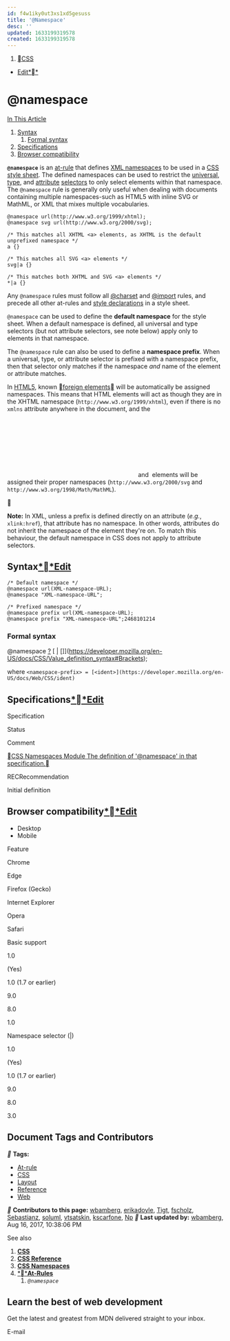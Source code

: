 ```yaml
---
id: f4w1iky0ut3xs1xd5gesuss
title: '@Namespace'
desc: ''
updated: 1633199319578
created: 1633199319578
---
```


1. [CSS](https://developer.mozilla.org/en-US/docs/Web/CSS)

* [Edit**](https://developer.mozilla.org/en-US/docs/Web/CSS/@namespace$edit)

# @namespace

[In This Article](https://developer.mozilla.org/en-US/docs/Web/CSS/@namespace#toc)

1. [Syntax](https://developer.mozilla.org/en-US/docs/Web/CSS/@namespace#Syntax)
    1. [Formal syntax](https://developer.mozilla.org/en-US/docs/Web/CSS/@namespace#Formal_syntax)
2. [Specifications](https://developer.mozilla.org/en-US/docs/Web/CSS/@namespace#Specifications)
3. [Browser compatibility](https://developer.mozilla.org/en-US/docs/Web/CSS/@namespace#Browser_compatibility)

**`@namespace`** is an [at-rule](https://developer.mozilla.org/en-US/docs/Web/CSS/At-rule) that defines [XML namespaces](https://developer.mozilla.org/en-US/docs/Namespaces) to be used in a [CSS](https://developer.mozilla.org/en-US/docs/Glossary/CSS) [style sheet](https://developer.mozilla.org/en-US/docs/Web/API/StyleSheet). The defined namespaces can be used to restrict the [universal](https://developer.mozilla.org/en-US/docs/Web/CSS/Universal_selectors), [type](https://developer.mozilla.org/en-US/docs/Web/CSS/Type_selectors), and [attribute](https://developer.mozilla.org/en-US/docs/Web/CSS/Attribute_selectors) [selectors](https://developer.mozilla.org/en-US/docs/Web/Guide/CSS/Getting_started/Selectors) to only select elements within that namespace. The `@namespace` rule is generally only useful when dealing with documents containing multiple namespaces-such as HTML5 with inline SVG or MathML, or XML that mixes multiple vocabularies.

```
@namespace url(http://www.w3.org/1999/xhtml);
@namespace svg url(http://www.w3.org/2000/svg);

/* This matches all XHTML <a> elements, as XHTML is the default unprefixed namespace */
a {}

/* This matches all SVG <a> elements */
svg|a {}

/* This matches both XHTML and SVG <a> elements */
*|a {}
```

Any `@namespace` rules must follow all [@charset](https://developer.mozilla.org/en-US/docs/Web/CSS/%40charset) and [@import](https://developer.mozilla.org/en-US/docs/Web/CSS/%40import) rules, and precede all other at-rules and [style declarations](https://developer.mozilla.org/en-US/docs/Web/API/CSSStyleDeclaration) in a style sheet.

`@namespace` can be used to define the **default namespace** for the style sheet. When a default namespace is defined, all universal and type selectors (but not attribute selectors, see note below) apply only to elements in that namespace.

The `@namespace` rule can also be used to define a **namespace prefix**. When a universal, type, or attribute selector is prefixed with a namespace prefix, then that selector only matches if the namespace *and* name of the element or attribute matches.

In [HTML5](https://developer.mozilla.org/en-US/docs/Glossary/HTML5), known [foreign elements](https://html.spec.whatwg.org/#foreign-elements) will be automatically be assigned namespaces. This means that HTML elements will act as though they are in the XHTML namespace (`http://www.w3.org/1999/xhtml`), even if there is no `xmlns` attribute anywhere in the document, and the [<svg>](https://developer.mozilla.org/en-US/docs/Web/SVG/Element/svg) and [<math>](https://developer.mozilla.org/en-US/docs/Web/MathML/Element/math) elements will be assigned their proper namespaces (`http://www.w3.org/2000/svg` and `http://www.w3.org/1998/Math/MathML`).



**Note:** In XML, unless a prefix is defined directly on an attribute (*e.g.*, `xlink:href`), that attribute has no namespace. In other words, attributes do not inherit the namespace of the element they're on. To match this behaviour, the default namespace in CSS does not apply to attribute selectors.

## Syntax[**Edit](https://developer.mozilla.org/en-US/docs/Web/CSS/@namespace$edit#Syntax)

```
/* Default namespace */
@namespace url(XML-namespace-URL);
@namespace "XML-namespace-URL";

/* Prefixed namespace */
@namespace prefix url(XML-namespace-URL);
@namespace prefix "XML-namespace-URL";2468101214
```

### Formal syntax

@namespace [<namespace-prefix>](https://developer.mozilla.org/en-US/docs/Web/CSS/@namespace#namespace-prefix)[?](https://developer.mozilla.org/en-US/docs/CSS/Value_definition_syntax#Question_mark_()) [[](https://developer.mozilla.org/en-US/docs/CSS/Value_definition_syntax#Brackets) [<string>](https://developer.mozilla.org/en-US/docs/Web/CSS/string) [|](https://developer.mozilla.org/en-US/docs/CSS/Value_definition_syntax#Single_bar) [<url>](https://developer.mozilla.org/en-US/docs/Web/CSS/url) []](https://developer.mozilla.org/en-US/docs/CSS/Value_definition_syntax#Brackets);

where
`<namespace-prefix> = [<ident>](https://developer.mozilla.org/en-US/docs/Web/CSS/ident)`

## Specifications[**Edit](https://developer.mozilla.org/en-US/docs/Web/CSS/@namespace$edit#Specifications)

Specification

Status

Comment

[CSS Namespaces Module
The definition of '@namespace' in that specification.](https://drafts.csswg.org/css-namespaces-3/#declaration)

RECRecommendation

Initial definition

## Browser compatibility[**Edit](https://developer.mozilla.org/en-US/docs/Web/CSS/@namespace$edit#Browser_compatibility)

* Desktop
* Mobile

Feature

Chrome

Edge

Firefox (Gecko)

Internet Explorer

Opera

Safari

Basic support

1.0

(Yes)

1.0 (1.7 or earlier)

9.0

8.0

1.0

Namespace selector (|)

1.0

(Yes)

1.0 (1.7 or earlier)

9.0

8.0

3.0

## Document Tags and Contributors

** **Tags:**

* [At-rule](https://developer.mozilla.org/en-US/docs/tag/At-rule)
* [CSS](https://developer.mozilla.org/en-US/docs/tag/CSS)
* [Layout](https://developer.mozilla.org/en-US/docs/tag/Layout)
* [Reference](https://developer.mozilla.org/en-US/docs/tag/Reference)
* [Web](https://developer.mozilla.org/en-US/docs/tag/Web)

** **Contributors to this page:** [wbamberg](https://developer.mozilla.org/en-US/profiles/wbamberg), [erikadoyle](https://developer.mozilla.org/en-US/profiles/erikadoyle), [Tigt](https://developer.mozilla.org/en-US/profiles/Tigt), [fscholz](https://developer.mozilla.org/en-US/profiles/fscholz), [Sebastianz](https://developer.mozilla.org/en-US/profiles/Sebastianz), [soluml](https://developer.mozilla.org/en-US/profiles/soluml), [vtsatskin](https://developer.mozilla.org/en-US/profiles/vtsatskin), [kscarfone](https://developer.mozilla.org/en-US/profiles/kscarfone), [Np](https://developer.mozilla.org/en-US/profiles/Np)
** **Last updated by:** [wbamberg](https://developer.mozilla.org/en-US/profiles/wbamberg), Aug 16, 2017, 10:38:06 PM

See also

1. **[CSS](https://developer.mozilla.org/en-US/docs/Web/CSS)**
2. **[CSS Reference](https://developer.mozilla.org/en-US/docs/Web/CSS/Reference)**
3. **[CSS Namespaces](https://developer.mozilla.org/en-US/docs/Web/CSS/CSS_Namespaces)**
4. [****At-Rules**](https://developer.mozilla.org/en-US/docs/Web/CSS/@namespace#)
    1. *`@namespace`*

## Learn the best of web development

Get the latest and greatest from MDN delivered straight to your inbox.

E-mail
